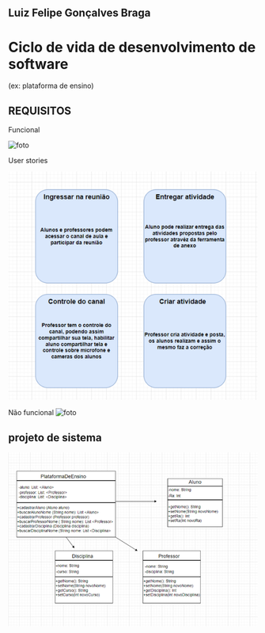 ## Luiz Felipe Gonçalves Braga 

# Ciclo de vida de desenvolvimento de software
(ex: plataforma de ensino)

## REQUISITOS


Funcional 

![foto](https://github.com/Obrag/Bertoti/blob/71db8d584016d497eac9eb38d5d7ba449d43f161/Engenharia%201/N%C3%83O%20FUNCIONAL.png)

 User stories
 
![foto](https://github.com/Obrag/Bertoti/blob/09283f6633df400e88b3175c394abc4b191dc824/Engenharia%201/Cards%20(2).png)

Não funcional 
![foto](https://github.com/Obrag/Bertoti/blob/429b50c27e3fbccb4e6ec8cae8a3538c0fb4c053/Engenharia%201/N%C3%83O%20FUNCIONAL.png)

## projeto de sistema

![foto](https://github.com/Obrag/Bertoti/blob/0813dd07ae098b8e50e36d7a1d05b3b3c5f891d4/Engenharia%201/Projeto%20de%20sistema.png)



